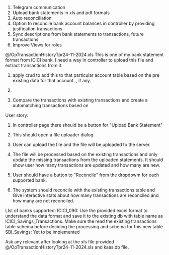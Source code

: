 1. Telegram communication
2. Upload bank statements in xls and pdf formats
3. Auto reconciliation
4. Option to reconcile bank account balances in controller by providing justfication transactions
5. Sync descriptions from bank statements to transactions, future transactions
6. Improve Views for roles

@/OpTransactionHistoryTpr24-11-2024.xls This is one of my bank statement format from ICICI bank. 
I need a way in controller to upload this file and extract transactions from it.
1. apply crud to add this to that particular account table based on the pre existing data for that account. , if any.
2. 

3. Compare the transactions with existing transactions and create a automatching transactions based on

User story:
1. In controller page there should be a button for "Upload Bank Statement"
2. This should open a file uploader dialog.
3. User can upload the file and the file will be uploaded to the server.
4. The file will be processed based on the existing transactions and only update the missing transactions from the uploaded statements. It should show user how many transactions are updated and how many are new.

5. User should have a button to "Reconcile" from the dropdowm for each supported bank.
6. The system should reconcile with the existing transactions table and Give interactive stats about how many transactions are reconciled and how many are not reconciled.


LIst of banks supported:
ICICI_090: Use the provided excel format to understand the data format and save it to the existing db with table name as ICICI_Savings_Transactions. Make sure the read the existing transactions table schema before deciding the processing and schema for this new table
SBI_Savings: Yet to be implemented

Ask any relevant after looking at the xls file provided @/OpTransactionHistoryTpr24-11-2024.xls and kaas.db file.